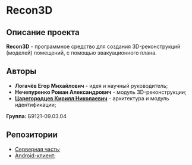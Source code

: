 # Recon3D

## Описание проекта

**Recon3D** - программное средство для создания 3D-реконструкций (моделей) помещений, с помощью эвакуационного плана.

## Авторы

- **Логачёв Егор Михайлович** - идея и научный руководитель;
- **Нечепуренко Роман Александрович** - модуль 3D-реконструкции;
- **[Царегородцев Кирилл Николаевич](https://github.com/skrine525)** - архитектура и модуль идентификации;

**Группа:** Б9121-09.03.04

## Репозитории

- [Серверная часть](https://github.com/skrine525/recon3d-server);
- [Android-клиент](https://github.com/skrine525/recon3d-android);
